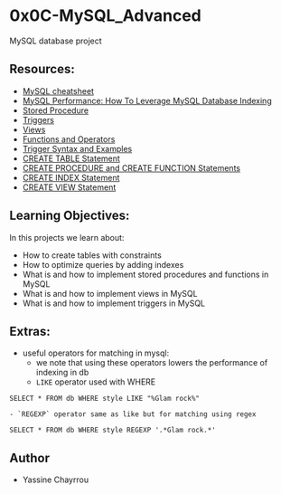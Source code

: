 # 0x0C-MySQL_Advanced

MySQL database project

## Resources:

- <a href="https://devhints.io/mysql" target="_blank_blank">MySQL cheatsheet</a>
- <a href="https://www.liquidweb.com/kb/mysql-optimization-how-to-leverage-mysql-database-indexing/" target="_blank">MySQL Performance: How To Leverage MySQL Database Indexing</a>
- <a href="https://www.w3resource.com/mysql/mysql-procedure.php" target="_blank">Stored Procedure</a>
- <a href="https://www.w3resource.com/mysql/mysql-triggers.php" target="_blank">Triggers</a>
- <a href="https://www.w3resource.com/mysql/mysql-views.php" target="_blank">Views</a>
- <a href="https://dev.mysql.com/doc/refman/5.7/en/functions.html" target="_blank">Functions and Operators</a>
- <a href="https://dev.mysql.com/doc/refman/5.7/en/trigger-syntax.html" target="_blank">Trigger Syntax and Examples</a>
- <a href="https://dev.mysql.com/doc/refman/5.7/en/create-table.html" target="_blank">CREATE TABLE Statement</a>
- <a href="https://dev.mysql.com/doc/refman/5.7/en/create-procedure.html" target="_blank">CREATE PROCEDURE and CREATE FUNCTION Statements</a>
- <a href="https://dev.mysql.com/doc/refman/5.7/en/create-index.html" target="_blank">CREATE INDEX Statement</a>
- <a href="https://dev.mysql.com/doc/refman/5.7/en/create-view.html" target="_blank">CREATE VIEW Statement</a>

## Learning Objectives:

In this projects we learn about:

- How to create tables with constraints
- How to optimize queries by adding indexes
- What is and how to implement stored procedures and functions in MySQL
- What is and how to implement views in MySQL
- What is and how to implement triggers in MySQL

## Extras:

- useful operators for matching in mysql:
    - we note that using these operators lowers the performance of indexing in db
    - `LIKE` operator used with WHERE
```
SELECT * FROM db WHERE style LIKE "%Glam rock%"
```
    - `REGEXP` operator same as like but for matching using regex
```
SELECT * FROM db WHERE style REGEXP '.*Glam rock.*'
```

## Author
- Yassine Chayrrou
